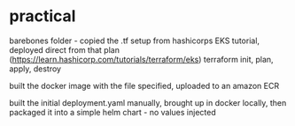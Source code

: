 # practical

barebones folder - 
  copied the .tf setup from hashicorps EKS tutorial, deployed direct from that plan (https://learn.hashicorp.com/tutorials/terraform/eks)
    terraform init, plan, apply, destroy
  
  built the docker image with the file specified, uploaded to an amazon ECR
  
  built the initial deployment.yaml manually, brought up in docker locally, then packaged it into a simple helm chart - no values injected
  
